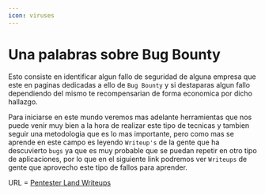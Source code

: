 ```yaml
---
icon: viruses
---
```


# Una palabras sobre Bug Bounty

Esto consiste en identificar algun fallo de seguridad de alguna empresa que este en paginas dedicadas a ello de `Bug Bounty` y si destaparas algun fallo dependiendo del mismo te recompensarian de forma economica por dicho hallazgo.

Para iniciarse en este mundo veremos mas adelante herramientas que nos puede venir muy bien a la hora de realizar este tipo de tecnicas y tambien seguir una metodologia que es lo mas importante, pero como mas se aprende en este campo es leyendo `Writeup's` de la gente que ha descuvierto `bugs` ya que es muy probable que se puedan repetir en otro tipo de aplicaciones, por lo que en el siguiente link podremos ver `Writeups` de gente que aprovecho este tipo de fallos para aprender.

URL = [Pentester Land Writeups](https://pentester.land/writeups/)
